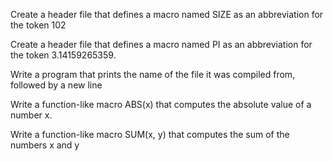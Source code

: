 Create a header file that defines a macro named SIZE as an abbreviation for the token 102

Create a header file that defines a macro named PI as an abbreviation for the token 3.14159265359.

Write a program that prints the name of the file it was compiled from, followed by a new line

Write a function-like macro ABS(x) that computes the absolute value of a number x.

Write a function-like macro SUM(x, y) that computes the sum of the numbers x and y

